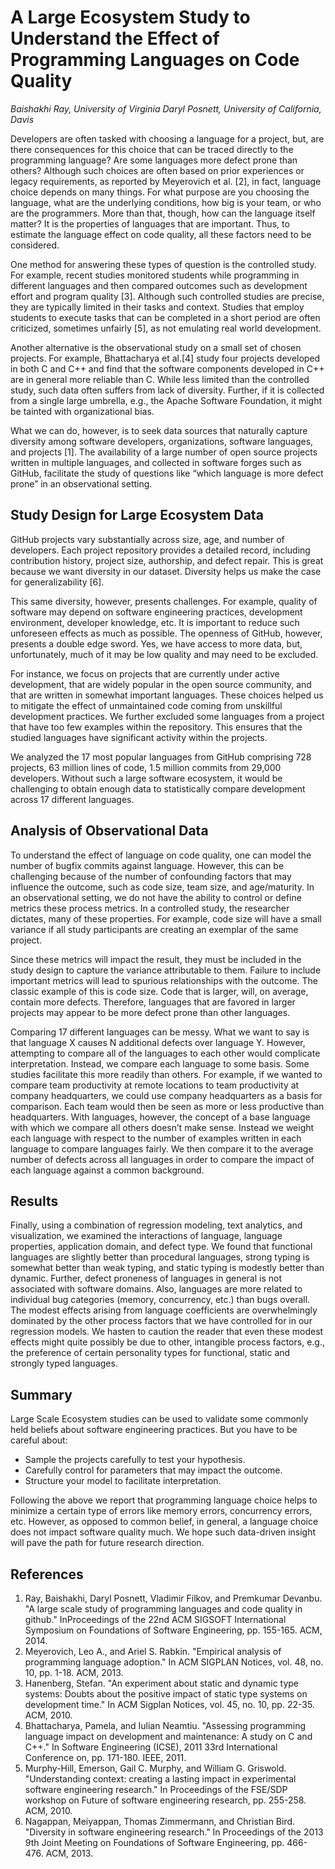 # A Large Ecosystem Study to Understand the Effect of Programming Languages on Code Quality
_Baishakhi Ray, University of Virginia_
_Daryl Posnett, University of California, Davis_

Developers are often tasked with choosing a language for a project, but, are there consequences for this choice that can be traced directly to the programming language? Are some languages more defect prone than others? Although such choices are often based on prior experiences or legacy requirements, as reported by Meyerovich et al. [2], in fact, language choice depends on many things. For what purpose are you choosing the language, what are the underlying conditions, how big is your team, or who are the programmers. More than that, though, how can the language itself matter? It is the properties of languages that are important.
Thus, to estimate the language effect on code quality, all these factors need to be considered. 

One method for answering these types of question is the controlled study.  For example, recent studies monitored students while programming in different languages and then compared outcomes such as development effort and program quality [3].  Although such controlled studies are precise, they are typically limited in their tasks and context. Studies that employ students to execute tasks that can be completed in a short period are often criticized, sometimes unfairly [5], as not emulating real world development.  

Another alternative is the observational study on a small set of chosen projects. For example, 
Bhattacharya et al.[4] study four projects developed in both C and C++ and find that the software components developed in C++ are in general more reliable than C. While less limited than the controlled study, such data often suffers from lack of diversity. Further, if it is collected from a single large umbrella, e.g., the Apache Software Foundation, it might be tainted with organizational bias. 

What we can do, however, is to seek data sources that naturally capture diversity among software developers, organizations, software languages, and projects [1]. The availability of a large number of open source projects written in multiple languages, and collected in software forges such as GitHub, facilitate the study of questions like “which language is more defect prone” in an observational setting.   

## Study Design for Large Ecosystem Data

GitHub projects vary substantially across size, age, and number of developers. Each project repository provides a detailed record, including contribution history, project size, authorship, and defect repair. This is great because we want diversity in our dataset. Diversity helps us make the case for generalizability [6]. 

This same diversity, however, presents challenges. For example, quality of software may depend on  software engineering practices, development environment, developer knowledge, etc. It is important to reduce such unforeseen effects as much as possible. The openness of GitHub, however, presents a double edge sword. Yes, we have access to  more data, but, unfortunately, much of it may be low quality and may need to be excluded. 

For instance, we focus on projects that are currently under active development, that are widely popular in the open source community, and that are written in somewhat important languages. These choices helped us to mitigate the effect of unmaintained code coming from unskillful development practices. We further excluded some languages from a project that have too few examples within the repository. This ensures that the studied languages have significant activity within the projects.

We analyzed the 17 most popular languages from GitHub comprising 728 projects, 63 million lines of code, 1.5 million commits from 29,000 developers. Without such a large software ecosystem, it would be challenging to obtain enough data to statistically compare development across 17 different languages. 

## Analysis of Observational Data 

To understand the effect of language on code quality, one can model the number of bugfix commits against language. However, this can be challenging because of the number of confounding factors that may influence the outcome, such as code size, team size, and age/maturity. In an observational setting, we do not have the ability to control or define metrics these process metrics. In a controlled study, the researcher dictates, many of these properties. For example, code size will have a small variance if all study participants are creating an exemplar of the same project. 

Since these metrics will impact the result, they must  be included in the study design to capture the variance attributable to them. Failure to include important metrics will lead to spurious relationships with the outcome. The classic example of this is code size. Code that is larger, will, on average, contain more defects. Therefore, languages that are favored in larger projects may appear to be more defect prone than other languages. 

Comparing 17 different languages can be messy. What we want to say is that language X causes N additional defects over language Y. However, attempting to compare all of the languages to each other would complicate interpretation. Instead, we compare each language to some basis. Some studies facilitate this more readily than others. For example, if we wanted to compare team productivity at remote locations to team productivity at company headquarters, we could use company headquarters as a basis for comparison.  Each team would then be seen as more or less productive than headquarters. With languages, however, the concept of a base language with which we compare all others doesn’t make sense. Instead we weight each language with respect to the number of examples written in each language to compare languages fairly. We then compare it to the average number of defects across all languages in order to compare the impact of each language against a common background. 

## Results 
Finally, using a combination of regression modeling, text analytics, and visualization, we examined the interactions of language, language properties, application domain, and defect type.  We found that functional languages are slightly better than procedural languages, strong typing is somewhat better than weak typing, and static typing is modestly better than dynamic.  Further, defect proneness of languages in general is not associated with software domains. Also, languages are more related to individual bug categories (memory, concurrency, etc.) than bugs overall. The modest effects arising from language coefficients are overwhelmingly dominated by the other process factors that we have controlled for in our regression models.  We hasten to caution the reader that even these modest effects might quite possibly be due to other, intangible process factors, e.g., the preference of certain personality types for functional, static and strongly typed languages. 

## Summary 

Large Scale Ecosystem studies can be used to validate some commonly held beliefs about software engineering practices. But you have to be careful about:

* Sample the projects carefully to test your hypothesis. 
* Carefully control for parameters that may impact the outcome.
* Structure your model to facilitate interpretation. 

Following the above we report that programming language choice helps to minimize a certain type of errors like memory errors, concurrency errors, etc. However, as opposed to common belief, in general, a language choice does not impact software quality much. We hope such data-driven insight will pave the path for future research direction.


## References
 
1. Ray, Baishakhi, Daryl Posnett, Vladimir Filkov, and Premkumar Devanbu. "A large scale study of programming languages and code quality in github." InProceedings of the 22nd ACM SIGSOFT International Symposium on Foundations of Software Engineering, pp. 155-165. ACM, 2014.
2. Meyerovich, Leo A., and Ariel S. Rabkin. "Empirical analysis of programming language adoption." In ACM SIGPLAN Notices, vol. 48, no. 10, pp. 1-18. ACM, 2013.
3. Hanenberg, Stefan. "An experiment about static and dynamic type systems: Doubts about the positive impact of static type systems on development time." In ACM Sigplan Notices, vol. 45, no. 10, pp. 22-35. ACM, 2010.
4. Bhattacharya, Pamela, and Iulian Neamtiu. "Assessing programming language impact on development and maintenance: A study on C and C++." In Software Engineering (ICSE), 2011 33rd International Conference on, pp. 171-180. IEEE, 2011.
5. Murphy-Hill, Emerson, Gail C. Murphy, and William G. Griswold. "Understanding context: creating a lasting impact in experimental software engineering research." In Proceedings of the FSE/SDP workshop on Future of software engineering research, pp. 255-258. ACM, 2010.
6. Nagappan, Meiyappan, Thomas Zimmermann, and Christian Bird. "Diversity in software engineering research." In Proceedings of the 2013 9th Joint Meeting on Foundations of Software Engineering, pp. 466-476. ACM, 2013.
